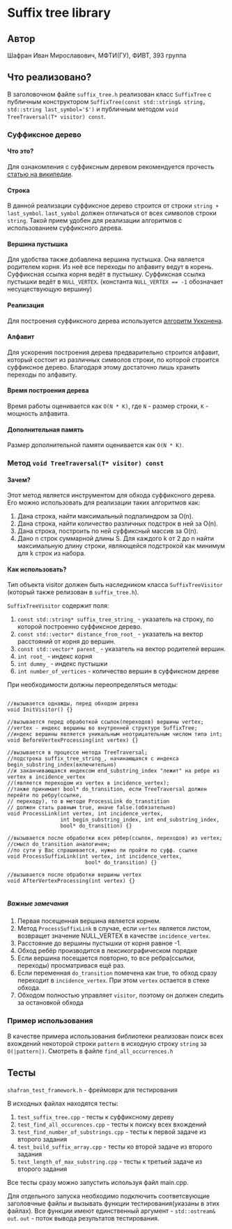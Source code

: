 <h1>Suffix tree library</h1>

<h2>Автор</h2>

<p>Шафран Иван Мирославович, МФТИ(ГУ), ФИВТ, 393 группа</p>

<h2>Что реализовано?</h2>

<p>В заголовочном файле <code>suffix_tree.h</code> реализован класс <code>SuffixTree</code>
c публичным конструктором <code>SuffixTree(const std::string& string, std::string last_symbol='$')</code> и публичным методом <code>void TreeTraversal(T* visitor) const</code>.

<h3>Суффиксное дерево</h3>

<h4>Что это?</h4>

<p>Для ознакомления с суффиксным деревом рекомендуется прочесть <a href="http://goo.gl/UaAdbx">статью на википедии</a>.</p>

<h4>Строка</h4>

<p>В данной реализации суффиксное дерево строится от строки <code>string + last_symbol</code>. <code>last_symbol</code> должен отличаться от 
всех символов строки <code>string</code>. Такой прием удобен для реализации алгоритмов с использованием суффиксного дерева.</p>

<h4>Вершина пустышка</h4>

<p>Для удобства также добавлена вершина пустышка. Она является родителем корня. Из неё все переходы по алфавиту
ведут в корень. Суффиксная ссылка корня ведёт в пустышку. Суффиксная ссылка пустышки ведёт в <code>NULL_VERTEX</code>.
(константа <code>NULL_VERTEX == -1</code> обозначает несуществующую вершину)</p>

<h4>Реализация</h4>

<p>Для построения суффиксного дерева используется <a href="http://habrahabr.ru/post/111675/">алгоритм Укконена</a>.</p>

<h4>Алфавит</h4>

<p>Для ускорения построения дерева предварительно строится алфавит, который состоит из различных символов строки,
по которой строится суффиксное дерево. Благодаря этому достаточно лишь хранить переходы по алфавиту.</p>

<h4>Время построения дерева</h4>

<p>Время работы оценивается как <code>O(N * K)</code>, где <code>N</code> - размер строки, <code>K</code> - мощность алфавита.</p>

<h4>Дополнительная память</h4>

<p>Размер дополнительной памяти оценивается как <code>O(N * K)</code>.</p>

<h3>Метод <code>void TreeTraversal(T* visitor) const</code></h2>

<h4>Зачем?</h4>

<p>Этот метод является инструментом для обхода суффиксного дерева. Его можно использовать для реализации таких алгоритмов как:</p>

<ol class="task-list">
<li>Дана строка, найти максимальный подпалиндром за O(n).</li>
<li>Дана строка, найти количество различных подстрок в ней за O(n).</li>
<li>Дана строка, построить по ней суффиксный массив за O(n).</li>
<li>Дано n строк суммарной длины S. Для каждого k от 2 до n найти максимальную длину строки, являющейся подстрокой как минимум для k строк из набора.</li>
</ol>

<h4>Как использовать?</h4>

<p>Тип объекта visitor должен быть наследником класса <code>SuffixTreeVisitor</code> (который также релизован в <code>suffix_tree.h</code>).</p>

<p><code>SuffixTreeVisitor</code> содержит поля:</p>
<ol class="task-list">
<li><code>const std::string* suffix_tree_string_</code> - указатель на строку, по которой построенно суффиксное дерево.</li>
<li><code>const std::vector<int>* distance_from_root_</code> - указатель на вектор расстояний от корня до вершин.</li>
<li><code>const std::vector<int>* parent_</code> - указатель на вектор родителей вершин.</li>
<li><code>int root_</code> - индекс корня</li>
<li><code>int dummy_</code> - индекс пустышки</li>
<li><code>int number_of_vertices</code> - количество вершин в суффиксном дереве</li>
</ol>

<p>При необходимости должны переопределяться методы:</p>

<pre><code>
//вызывается однажды, перед обходом дерева
void InitVisitor() {}

//вызывается перед обработкой ссылок(переходов) вершины vertex;
//vertex - индекс вершины во внутренней структуре SuffixTree;
//индекс вершины является уникальным неотрицательным числом типа int;
void BeforeVertexProcessing(int vertex) {}

//вызывается в процессе метода TreeTraversal;
//подстрока suffix_tree_string_, начинающаяся с индекса begin_substring_index(включительно) 
//и заканчивающаяся индексом end_substring_index "лежит" на ребре из vertex в incidence_vertex
//(является переходом из vertex в incidence_vertex);
//также принимает bool* do_transition, если TreeTraversal должен перейти по ребру(ссылке,
// переходу), то в методе ProcessLink do_transtition
// должен стать равным true, иначе false.(обязательно)
void ProcessLink(int vertex, int incidence_vertex,
                 int begin_substring_index, int end_substring_index,
                 bool* do_transition) {}
  
//вызывается после обработки всех рёбер(ссылок, переходов) из vertex;
//смысл do_transition аналогичен;
//по сути у Вас спрашивается, нужно ли пройти по суфф. ссылке
void ProcessSuffixLink(int vertex, int incidence_vertex,
                         bool* do_transition) {}

//вызывается после обработки вершины vertex
void AfterVertexProcessing(int vertex) {}
</code> </pre>

<h5>Важные замечания</h5>

<ol class="task-list">
<li>Первая посещенная вершина является корнем.</li>
<li>Метод <code>ProcessSuffixLink</code> в случае, если <code>vertex</code> является листом, возвращет значение NULL_VERTEX
в качестве <code>incidence_vertex</code>.</li>
<li>Расстояние до вершины пустышки от корня равное -1.</li>
<li>Обход ребёр производится в лексикографическом порядке</li>
<li>Если вершина посещается повторно, то все ребра(ссылки, переходы) просматривася ещё раз.</li>
<li>Если переменная <code>do_transition</code> помечена как true, то обход сразу переходит в <code>incidence_vertex</code>. При этом
<code>vertex</code> остается в стеке обхода.</li>
<li>Обходом полностью управляет <code>visitor</code>, поэтому он должен следить за остановкой обхода</li>
</ol>

<h3>Пример использования</h3>

<p>В качестве примера использования библиотеки реализован поиск всех вхождений некоторой строки <code>pattern</code>
в исходную строку <code>string</code> за <code>O(|pattern|)</code>. Смотреть в файле <code>find_all_occurrences.h</code></p>

<h2>Тесты</h2>

<p><code>shafran_test_framework.h</code> - фреймоврк для тестирования</p>

<p>В исходных файлах находятся тесты:</p> 

<ol class="task-list">
<li><code>test_suffix_tree.cpp</code> - тесты к суффиксному дереву</li>
<li><code>test_find_all_occurences.cpp</code> - тесты к поиску всех вхождений</li>
<li><code>test_find_number_of_substrings.cpp</code> - тесты к первой задаче из второго задания</li>
<li><code>test_build_suffix_array.cpp</code> - тесты ко второй задаче из второго задания</li>
<li><code>test_length_of_max_substring.cpp</code> - тесты к третьей задаче из второго задания</li>
</ol>

<p>Все тесты сразу можно запустить используя файл main.cpp.</p>

<p>Для отдельного запуска необходимо подключить соответсвующие заголовчные файлы и вызывать функции тестирования(указаны в этих файлах).
Все функции имеют единственный аргумент - <code>std::ostream& out</code>. <code>out</code> - поток вывода результатов тестирования.</p>
